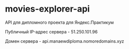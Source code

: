 # movies-explorer-api
API для дипломного проекта для Яндекс.Практикум

Публичный IP-адрес сервера - 51.250.101.96

Домен сервера - api.manaewdiploma.nomoredomains.xyz
